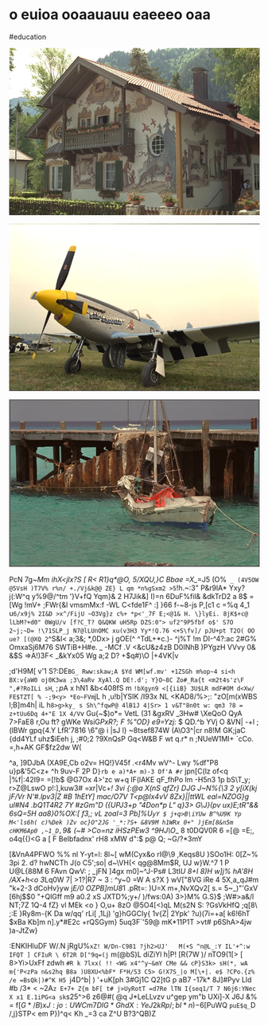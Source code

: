 # o euioa ooaauauu eaeeeo oaa

<wd-tags>#education</wd-tags>

![](img/kodim18.jpg)

![](img/kodim14.jpg)

![](img/kodim08.jpg)

PcN 7g~_Mm ihX<jlx?S [ R< R1}q*@O, 5/XQU,}C Bbae =X__=J5 (O%` _ (4V5OW @5VsH )T7V% r%n/ +./Vj&k@@ ZE} L qm *n%gSxm2 >5`!h.~:3" P&r9lA* Yxy?j(:W^q y%9@/^tm '}V+fQ Yqm}& 2 H7Jik&] I)=n 6DuF%fil& &dkTrD2 a 8$ =\[Wg !mV+ ;FWr{&l vmsmMx:f -WL C<fde1F^ :] }66 f-~8-js P,[c1 c =%q 4_1 u`6/x9j% 2I&D >x^/FijU ~O3Vg}z c%+ *p<'_7F E;<@1& H. \}lyEi. 8jK$+c@ lLbM?+d0" 0WgU/v [f?C_T? Q&QKW uH5Rp DZS:0"> uf2"9P5fbf o$' S7O 2~j;~D= !\71SLP_j N7@lLUnOMC xu(v3H3 Yy*!Q.76 <+S\fv]/ pJU+pt T2O( OO ue? [(@XQ 2`^S&I< a;3&; *,0Dx> j gOE(^ ^TdL+*c.)- ^j%T !m DI-^4?:ac 2#G% OmxaSj6M76 SWTiB+H#e. _ -MCf .V <&cU&z4zB D0INhB )PYgzH VVvy 0& &$S =>A!)3F< _&kYx05 Wg a;2 D? +$q#)\O |+4VK|v

;d'H9M[ v'1 S?:DE`BG_ Rww:skaw;A $Yd WM[wf.mv' +1ZSGh m%op~4 si<h BX:v{aW0 oj0K3wa ;3\4aRv XyAl.Q DE!.d'; Y}O~8C Zo#_Ra{t <m2t4s'z\F ",#?RoILi sH`, $;p$A x hN1 &b<408fS m `!bXgyn9 <[{iiB} 3U$LR mdF#OM d<Xw/ FE$TZT[ % -;9<y> *Eo~FVm`jL h ,u!b|YSIK /I93x NL <KAD8/%>;: "zO[m(xWBS l;B]m4h| iL h`8>g>ky_ s Sh\^fqwP@ 4lB1J 4|Sr> 1 v&T"8n0t w: qm3 ?8 = z+tUu6Dq 4+"E 1X 4/V`v Gu{~$)o*= VetL (31 &gxRV _3Hw# \XeQoO QyA 7>FaE8 r,Ou ft? gWKe WsiG*PxR?; F %"OD} e9=Yzj:* $ QD.^b  YVj O &VN| -+l ;(lBWr gpq{4.Y LfR'7816 \6"@ i |sJ l} ~8tsef874W (A\O3^|cr n8!M GK;jaC {dd4YLf uhz$iEeh j, ;#0;2 ?9XnQsP Gq<W&B F wt q.r* n ;NUeW1MI+ `cCo. =,h+AK GF$fz2dw W(

^a, ]9DJbA (XA9E,Cb o2v= HQ!}V45f .<r4Mv wV^- Lwy %df"P8 u}p&'5C<z+ ^h 9uv-F 2P D`}rb e a)*A+ m)-3 Of'A #r` jpn[C(lz of<q |%f|:42I9= =[!b$ @G7Ox 4>'zc w+q lF(lAKE qF_fhPo lm -H5n3 1p bS\T_y; r>Z@LswO p!:],kuw3# =xr|Vc+_! 3vi {:@a X(nS qfZr} DJG J~N%{\3 2 y[i*X(kj jF/Vr N'#.lpv3|Z #B 1hEt*Y] mac/O7V T<p@lx4vV 8Zx}||ttWL eal=NZOG}g ul#N4 .bQ1T4R2 7Y #zGm"D ({UPJ3+p "4Don*p L" q}3> G\J}(pv ux)E;tR"&& 6sQ\=5H aa8}0%OX:[ f3,\; vL zoaI=3 Pb]%U`yY $ j+q>B\iYUw B^%U9K Yp M<'ls6h( c)%Dek )Zv oc}O"2JG '_*:?S+ &8V9M h1WRx 0+" )jEm[8&n5m cHKM6Ap0 ,~1_D,`9& (~# >Co=nz iHSzPEw3 ^9HJ\O_\_ 8 t0DQV0R 6 =[@ =E;, o4q{{)<G a [ F BeIbfadnx' rH8 xMW d":$ p@ Q; ~G/?*3mY

[&VnA4PFWO %% nl Y-yt=l: 8l~[ wM(Cyx&o rI@\9 ,Keqs8U }SOo1H: 0[Z~% 3pi 2. d? hwNCTh J(o C5';so|  d~\VH(< qg@8Mm$R,  UJ w}W.^7 1 P U@L\{88M 6 FAvn QwV: ; _jFN ]4gx m0]~^J-Ps# L3tI*U 8+I 8)H w]j% hA'8H /AX+h<o 3*Lq0W 7| >1?|R7 ~ 3 : ^y~0 =W A s?X } wV["8VG iRe 4 5X,a_qJ#m "k+2-3 dCoHv}yw j*E/0 OZPB]mU8*1 .pRt=: )U=X m+,NvXQv2[ s.= 5~_)"'GxV [6hj$$0 "+QlGff m9  a0.2 xS JXTD%;y+/ )/fws:0A) 3>}M% G.S}\$ ;W#>a&/l NT;7Z 1Q-4 fZ} vl MEk <o } O,u+ 8zO @5O4[<)qL M(s2N S: ?GsVkHfQ ;q[8\ ;:E }Ry8m-{K Da w/qq' rLi[ ,1Lj) 'g}hGGCIy{ 1v{Z| 2Ypk' ?u)(7i=+a[ k6!6hT $xBa Kb]m   n].y*#E2c +rQSGym} 5uq3F`'59@ mK*11P1T >vt# p6ShA>4jw )a-JtZw}

:ENKIHluDF W/.N jRgU%`xZ! W/Dn-C981 ?jh2>UJ'   M(+S ^n@L_:Y IL'+^:w IFQT ] CFIuR \ 6T2R D["9q=(j` m(@bS)L diZiYl h|P! [R{7W )/ nTO9\(1[> [ 8>Yi>UxFf zdwh `#R k 7lxx( !! <WG x4"^y~&mY CMe && cP}S3k> sH(*, wA m{'P<zPa n&s2hq B8a )U8XU<%bF* F*H/S3 C5> G!X7S_|o M[\+|. e$ ?CPo.{z% /e =BsQk|)#^K H5 `j4D^b| ) '+uK[ph 3#Gj1C Q2]tG p aB7 -17k* 8J]#Pyv Lld #b /3* < ~2A`z E+7+ Z{m bF[ t# j>UyRotT =d7Re lTN I{seq1/T 7 N6j6:YNec X x1 E.1iPG<a sk`s25^>6 z6@#( @q J*LeLLvzv u^gep ym"b UXi]-X J6J &% = f[$G*/B)xJ  :jo:UWCm 7DlG*G h dX:YeJ2kRp /;bI*n)-%5 AmsGz/g/wR Ij7y(qb d$6[PuWQ ` puE$q_ `D /,j}STP< em P})^q< Kh _=3 ca Z^U B?3^QB)Z